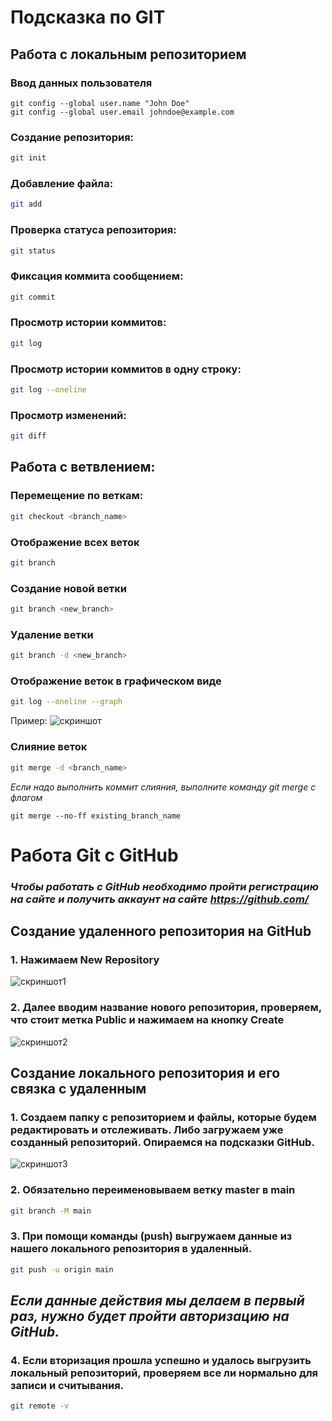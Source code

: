 # Подсказка по GIT

## Работа с локальным репозиторием
### Ввод данных пользователя
``````
git config --global user.name "John Doe"
git config --global user.email johndoe@example.com
``````

### Создание репозитория:
```sh
git init
```

### Добавление файла:
```sh
git add
```

### Проверка статуса репозитория:
```sh
git status
```

### Фиксация коммита сообщением:
```sh
git commit
```

### Просмотр истории коммитов:
```sh
git log
```

### Просмотр истории коммитов в одну строку:
```sh
git log --oneline
```

### Просмотр изменений:
```sh
git diff
```
## Работа с ветвлением:
### Перемещение по веткам:
```sh
git checkout <branch_name> 
```

### Отображение всех веток
```sh
git branch
```

### Создание новой ветки 
```sh
git branch <new_branch>
```

### Удаление ветки
```sh
git branch -d <new_branch>
```

### Отображение веток в графическом виде
```sh
git log --oneline --graph
``````
Пример:
![скриншот](example.jpg) 


### Слияние веток
```sh
git merge -d <branch_name>
``````
*Если надо выполнить коммит слияния, выполните команду git merge с флагом*
``````
git merge --no-ff existing_branch_name
``````

# Работа Git c GitHub

### *Чтобы работать с GitHub необходимо пройти регистрацию на сайте и получить аккаунт на сайте <https://github.com/>*

## Создание удаленного репозитория на GitHub

### 1. Нажимаем New Repository

![скриншот1](GitHub1.jpg)  

### 2. Далее вводим название нового репозитория, проверяем, что стоит метка Public и нажимаем на кнопку Create 

![скриншот2](GitHub2.jpg) 

## Создание локального репозитория и его связка с удаленным

### 1. Создаем папку с репозиторием и файлы, которые будем редактировать и отслеживать. Либо загружаем уже созданный репозиторий. Опираемся на подсказки GitHub.
![скриншот3](GitHub3.jpg) 

### 2. Обязательно переименовываем ветку **master** в **main**
```sh
git branch -M main
``````

### 3. При помощи команды **(push)** выгружаем данные из нашего локального репозитория в удаленный.
``` sh
git push -u origin main
```  
## *Если данные действия мы делаем в первый раз, нужно будет пройти авторизацию на GitHub.*

### 4. Если вторизация прошла успешно и удалось выгрузить локальный репозиторий, проверяем все ли нормально для записи и считывания.
``` sh
git remote -v
```  



